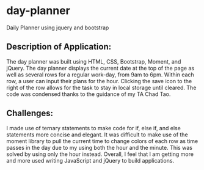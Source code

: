 # day-planner
Daily Planner using jquery and bootstrap

## Description of Application:
The day planner was built using HTML, CSS, Bootstrap, Moment, and jQuery. The day planner displays the current date at the top of the page as well as several rows for a regular work-day, from 9am to 6pm. Within each row, a user can input their plans for the hour. Clicking the save icon to the right of the row allows for the task to stay in local storage until cleared. The code was condensed thanks to the guidance of my TA Chad Tao. 

## Challenges: 
I made use of ternary statements to make code for if, else if, and else statements more concise and elegant. It was difficult to make use of the moment library to pull the current time to change colors of each row as time passes in the day due to my using both the hour and the minute. This was solved by using only the hour instead. Overall, I feel that I am getting more and more used writing JavaScript and jQuery to build applications. 
